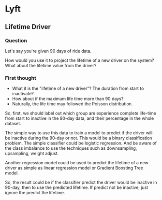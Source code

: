 # Lyft

## Lifetime Driver 
### Question
Let's say you're given 90 days of ride data.

How would you use it to project the lifetime of a new driver on the system? What about the lifetime value from the driver?

### First thought
- What it is the "lifetime of a new driver"? The duration from start to inactivate?
- How about if the maximum life time more than 90 days?  
- Naturally, the life time may followed the Poisson distribution.

So, first, we should label out which group are experience complete life-time from start to inactive in the 90-day data, and their percentage in the whole dataset. 

The simple way to use this data to train a model to predict if the driver will be inactive during the 90-day or not.  This would be a binary classification problem. The simple classifier could be logistic regression. And be aware of the class imbalance to use the techniques such as downsampling, upsampling, weight adjust.

Another regression model could be used to predict the lifetime of a new driver as simple as linear regression model or Gradient Boosting Tree model.

So, the result could be if the classifier predict the driver would be inactive in 90-day, then to use the predicted lifetime. If predict not be inactive, just ignore the predict the lifetime.


